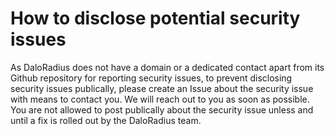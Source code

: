 How to disclose potential security issues
============

As DaloRadius does not have a domain or a dedicated contact apart from its Github repository for reporting security issues, to prevent
disclosing security issues publically, please create an Issue about the security issue with means to contact you. 
We will reach out to you as soon as possible. You are not allowed to post publically about the security issue unless and until a fix is rolled out by the DaloRadius team.
